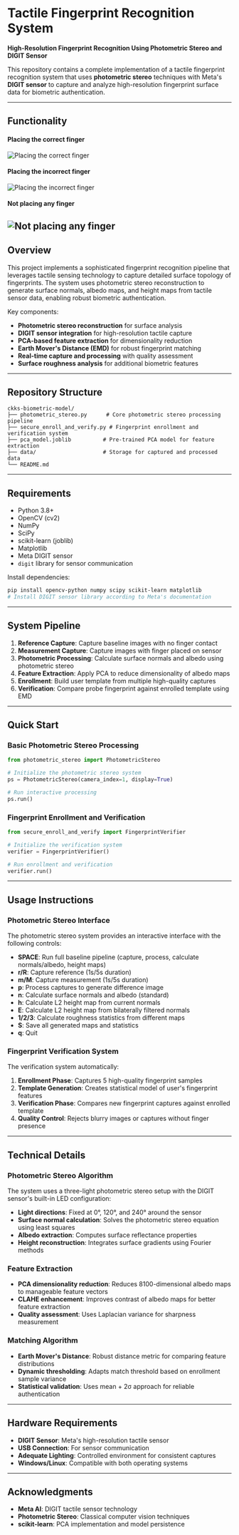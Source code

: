 # Tactile Fingerprint Recognition System

**High-Resolution Fingerprint Recognition Using Photometric Stereo and DIGIT Sensor**

This repository contains a complete implementation of a tactile fingerprint recognition system that uses **photometric stereo** techniques with Meta's **DIGIT sensor** to capture and analyze high-resolution fingerprint surface data for biometric authentication.

---

## Functionality
#### Placing the correct finger
![Placing the correct finger](assets/correct_finger.gif)
#### Placing the incorrect finger
![Placing the incorrect finger](assets/incorrect_finger.gif)
#### Not placing any finger
![Not placing any finger](assets/no_finger.gif)
---

## Overview

This project implements a sophisticated fingerprint recognition pipeline that leverages tactile sensing technology to capture detailed surface topology of fingerprints. The system uses photometric stereo reconstruction to generate surface normals, albedo maps, and height maps from tactile sensor data, enabling robust biometric authentication.

Key components:
- **Photometric stereo reconstruction** for surface analysis
- **DIGIT sensor integration** for high-resolution tactile capture
- **PCA-based feature extraction** for dimensionality reduction
- **Earth Mover's Distance (EMD)** for robust fingerprint matching
- **Real-time capture and processing** with quality assessment
- **Surface roughness analysis** for additional biometric features

---

## Repository Structure

```
ckks-biometric-model/
├── photometric_stereo.py      # Core photometric stereo processing pipeline
├── secure_enroll_and_verify.py # Fingerprint enrollment and verification system
├── pca_model.joblib          # Pre-trained PCA model for feature extraction
├── data/                     # Storage for captured and processed data
└── README.md
```

---

## Requirements

- Python 3.8+
- OpenCV (cv2)
- NumPy
- SciPy
- scikit-learn (joblib)
- Matplotlib
- Meta DIGIT sensor
- `digit` library for sensor communication

Install dependencies:

```bash
pip install opencv-python numpy scipy scikit-learn matplotlib
# Install DIGIT sensor library according to Meta's documentation
```

---

## System Pipeline

1. **Reference Capture**: Capture baseline images with no finger contact
2. **Measurement Capture**: Capture images with finger placed on sensor
3. **Photometric Processing**: Calculate surface normals and albedo using photometric stereo
4. **Feature Extraction**: Apply PCA to reduce dimensionality of albedo maps
5. **Enrollment**: Build user template from multiple high-quality captures
6. **Verification**: Compare probe fingerprint against enrolled template using EMD

---

## Quick Start

### Basic Photometric Stereo Processing

```python
from photometric_stereo import PhotometricStereo

# Initialize the photometric stereo system
ps = PhotometricStereo(camera_index=1, display=True)

# Run interactive processing
ps.run()
```

### Fingerprint Enrollment and Verification

```python
from secure_enroll_and_verify import FingerprintVerifier

# Initialize the verification system
verifier = FingerprintVerifier()

# Run enrollment and verification
verifier.run()
```

---

## Usage Instructions

### Photometric Stereo Interface

The photometric stereo system provides an interactive interface with the following controls:

- **SPACE**: Run full baseline pipeline (capture, process, calculate normals/albedo, height maps)
- **r/R**: Capture reference (1s/5s duration)
- **m/M**: Capture measurement (1s/5s duration)
- **p**: Process captures to generate difference image
- **n**: Calculate surface normals and albedo (standard)
- **h**: Calculate L2 height map from current normals
- **E**: Calculate L2 height map from bilaterally filtered normals
- **1/2/3**: Calculate roughness statistics from different maps
- **S**: Save all generated maps and statistics
- **q**: Quit

### Fingerprint Verification System

The verification system automatically:

1. **Enrollment Phase**: Captures 5 high-quality fingerprint samples
2. **Template Generation**: Creates statistical model of user's fingerprint features
3. **Verification Phase**: Compares new fingerprint captures against enrolled template
4. **Quality Control**: Rejects blurry images or captures without finger presence

---

## Technical Details

### Photometric Stereo Algorithm

The system uses a three-light photometric stereo setup with the DIGIT sensor's built-in LED configuration:

- **Light directions**: Fixed at 0°, 120°, and 240° around the sensor
- **Surface normal calculation**: Solves the photometric stereo equation using least squares
- **Albedo extraction**: Computes surface reflectance properties
- **Height reconstruction**: Integrates surface gradients using Fourier methods

### Feature Extraction

- **PCA dimensionality reduction**: Reduces 8100-dimensional albedo maps to manageable feature vectors
- **CLAHE enhancement**: Improves contrast of albedo maps for better feature extraction
- **Quality assessment**: Uses Laplacian variance for sharpness measurement

### Matching Algorithm

- **Earth Mover's Distance**: Robust distance metric for comparing feature distributions
- **Dynamic thresholding**: Adapts match threshold based on enrollment sample variance
- **Statistical validation**: Uses mean + 2σ approach for reliable authentication

---

## Hardware Requirements

- **DIGIT Sensor**: Meta's high-resolution tactile sensor
- **USB Connection**: For sensor communication
- **Adequate Lighting**: Controlled environment for consistent captures
- **Windows/Linux**: Compatible with both operating systems

---

## Acknowledgments

- **Meta AI**: DIGIT tactile sensor technology
- **Photometric Stereo**: Classical computer vision techniques
- **scikit-learn**: PCA implementation and model persistence
